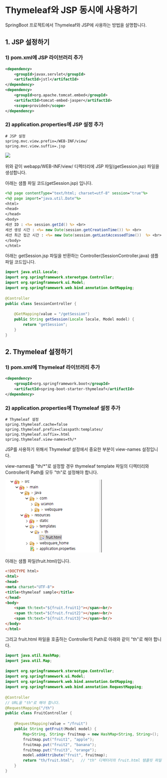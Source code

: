 # Thymeleaf와 JSP 동시에 사용하기

SpringBoot 프로젝트에서 Thymeleaf와 JSP에 사용하는 방법을 설명합니다.



## 1. JSP 설정하기

### 1) pom.xml에 JSP 라이브러리 추가

```xml
<dependency>
    <groupId>javax.servlet</groupId>
    <artifactId>jstl</artifactId>
</dependency>
<dependency>
    <groupId>org.apache.tomcat.embed</groupId>
    <artifactId>tomcat-embed-jasper</artifactId>
    <scope>provided</scope>
</dependency>
```

### 2) application.properties에 JSP 설정 추가

```properties
# JSP 설정
spring.mvc.view.prefix=/WEB-INF/view/
spring.mvc.view.suffix=.jsp
```

![](blog/700_IT/JAVA/Thymeleaf와_JSP_동시에_사용하기.assets/image-20221104175918554.png)

위와 같이 webapp/WEB-INF/view/ 디렉터리에 JSP 파일(getSession.jsp) 파일을 생성합니다.

아래는 샘플 파일 코드(getSession.jsp) 입니다.

```jsp
<%@ page contentType="text/html; charset=utf-8" session="true"%>                    
<%@ page import="java.util.Date"%>
<html>
<head>
</head>
<body>
세션 ID : <%= session.getId() %> <br>
세션 생성 시간 : <%= new Date(session.getCreationTime()) %> <br>
세션 최근 접근 시간 : <%= new Date(session.getLastAccessedTime())  %> <br>
</body>
</html>
```

아래는 getSession.jsp 파일을 반환하는 Controller(SessionController.java) 샘플 파일 코드입니다.

```java
import java.util.Locale;
import org.springframework.stereotype.Controller;
import org.springframework.ui.Model;
import org.springframework.web.bind.annotation.GetMapping;

@Controller
public class SessionController {
	
	@GetMapping(value = "/getSession")
	public String getSession(Locale locale, Model model) {
		return "getSession";
	}
}
```



## 2. Thymeleaf 설정하기

### 1) pom.xml에 Thymeleaf 라이브러리 추가

```xml
<dependency>
    <groupId>org.springframework.boot</groupId>
    <artifactId>spring-boot-starter-thymeleaf</artifactId>
</dependency>
```



### 2) application.properties에 Thymeleaf 설정 추가

```properties
# Thymeleaf 설정
spring.thymeleaf.cache=false
spring.thymeleaf.prefix=classpath:templates/
spring.thymeleaf.suffix=.html
spring.thymeleaf.view-names=th/*
```

JSP를 사용하기 위해서 Thymeleaf 설정에서 중요한 부분이 view-names 설정입니다.

view-names를 "th/*"로 설정할 경우 thymeleaf template 파일의 디렉터리와 Controller의 Path를 모두 "th"로 설정해야 합니다.

![](blog/700_IT/JAVA/Thymeleaf와_JSP_동시에_사용하기.assets/image-20221104175341123.png)

아래는 샘플 파일(fruit.html)입니다.

```html
<!DOCTYPE html>
<html>
<head>
<meta charset="UTF-8">
<title>thymeleaf sample</title>
</head>
<body>
    <span th:text="${fruit.fruit1}"></span><br/>
    <span th:text="${fruit.fruit2}"></span><br/>
    <span th:text="${fruit.fruit3}"></span><br/>
</body>
</html>
```



그리고 fruit.html 파일을 호출하는 Controller의 Path로 아래와 같이 "th"로 해야 합니다.

```java
import java.util.HashMap;
import java.util.Map;

import org.springframework.stereotype.Controller;
import org.springframework.ui.Model;
import org.springframework.web.bind.annotation.GetMapping;
import org.springframework.web.bind.annotation.RequestMapping;

@Controller
// URL을 "th"로 해야 합니다.
@RequestMapping("/th")
public class FruitController {
 
	@RequestMapping(value = "/fruit")
    public String getFruit(Model model) {
    	Map<String, String> fruitmap = new HashMap<String, String>();
    	fruitmap.put("fruit1", "apple");
    	fruitmap.put("fruit2", "banana");
    	fruitmap.put("fruit3", "orange");
        model.addAttribute("fruit", fruitmap);
        return "th/fruit.html";   // "th" 디렉터리의 fruit.html 템플릿 파일을 호출합니다.
    }
}
```

